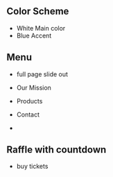 ## Color Scheme
- White Main color
- Blue Accent

## Menu
- full page slide out


- Our Mission
- Products
- Contact
- 






## Raffle with countdown
- buy tickets
